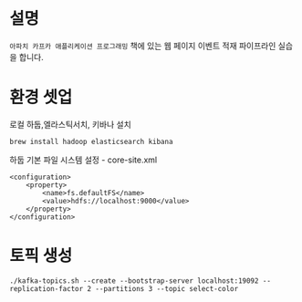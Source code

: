 # 설명
`아파치 카프카 애플리케이션 프로그래밍` 책에 있는 웹 페이지 이벤트 적재 파이프라인 실습을 합니다. 

# 환경 셋업
로컬 하둡,엘라스틱서치, 키바나 설치
```
brew install hadoop elasticsearch kibana
```

하둡 기본 파일 시스템 설정 - core-site.xml
```
<configuration>
    <property>
        <name>fs.defaultFS</name>
        <value>hdfs://localhost:9000</value>
    </property>
</configuration>
```

# 토픽 생성
```
./kafka-topics.sh --create --bootstrap-server localhost:19092 --replication-factor 2 --partitions 3 --topic select-color
```